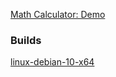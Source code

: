 <a href="https://www.dznequeo.net/azurecs/home/calculator" target="_blank">Math Calculator: Demo</a>

### Builds

<a href="https://nequeo-public.s3.ap-southeast-2.amazonaws.com/apps/math/expression/linux-debian-10-x64-MathExpression.zip" target="_blank">linux-debian-10-x64</a>
